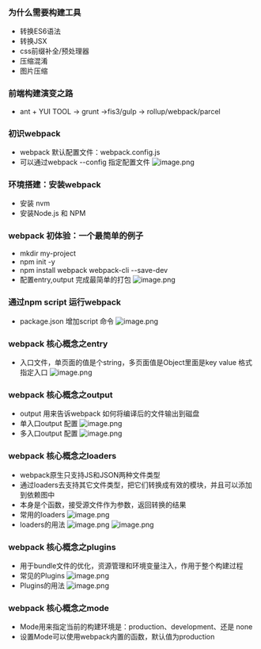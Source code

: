 ### 为什么需要构建工具
* 转换ES6语法
* 转换JSX
* css前缀补全/预处理器
* 压缩混淆
* 图片压缩

### 前端构建演变之路
* ant + YUI TOOL -> grunt ->fis3/gulp -> rollup/webpack/parcel

### 初识webpack
* webpack 默认配置文件：webpack.config.js
* 可以通过webpack --config 指定配置文件
![image.png](https://s2.loli.net/2021/12/29/sfdgIBkKSGWelnv.png)

### 环境搭建：安装webpack
* 安装 nvm
* 安装Node.js 和 NPM

### webpack 初体验：一个最简单的例子
* mkdir my-project
* npm init -y
* npm install webpack webpack-cli --save-dev
* 配置entry,output 完成最简单的打包
![image.png](https://s2.loli.net/2021/12/29/xOLjdPibGHneRva.png)


### 通过npm script 运行webpack
* package.json 增加script 命令
![image.png](https://s2.loli.net/2021/12/29/XjpEr15ovCKbGL9.png)

### webpack 核心概念之entry
* 入口文件，单页面的值是个string，多页面值是Object里面是key value 格式指定入口
![image.png](https://s2.loli.net/2021/12/29/PX6kSKnYma85jgR.png)

### webpack 核心概念之output
* output 用来告诉webpack 如何将编译后的文件输出到磁盘
* 单入口output 配置
 ![image.png](https://s2.loli.net/2021/12/29/Jo9qM8TPelxZ4vH.png)
* 多入口output 配置
![image.png](https://s2.loli.net/2021/12/29/oaQD6n3rVLychBm.png)

### webpack 核心概念之loaders
* webpack原生只支持JS和JSON两种文件类型
* 通过loaders去支持其它文件类型，把它们转换成有效的模块，并且可以添加到依赖图中
* 本身是个函数，接受源文件作为参数，返回转换的结果
* 常用的loaders
![image.png](https://s2.loli.net/2021/12/29/HK9XNCkTFBa3rSz.png)
* loaders的用法
![image.png](https://s2.loli.net/2021/12/29/UISWo31AEkxvdBn.png)
![image.png](https://s2.loli.net/2021/12/29/Mk8URN976Yayoqn.png)

### webpack 核心概念之plugins
* 用于bundle文件的优化，资源管理和环境变量注入，作用于整个构建过程
* 常见的Plugins
![image.png](https://s2.loli.net/2021/12/29/usYcrFXBhIQZngR.png)
* Plugins的用法
![image.png](https://s2.loli.net/2021/12/29/ptd6SFglvCaHLrQ.png)

### webpack 核心概念之mode
* Mode用来指定当前的构建环境是：production、development、还是 none
* 设置Mode可以使用webpack内置的函数，默认值为production






